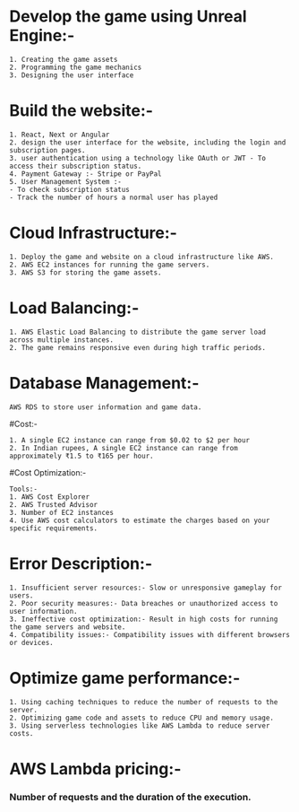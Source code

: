 # Develop the game using Unreal Engine:-
```
1. Creating the game assets
2. Programming the game mechanics
3. Designing the user interface
```

#  Build the website:-
```
1. React, Next or Angular
2. design the user interface for the website, including the login and subscription pages.
3. user authentication using a technology like OAuth or JWT - To access their subscription status.
4. Payment Gateway :- Stripe or PayPal
5. User Management System :- 
- To check subscription status
- Track the number of hours a normal user has played
```

# Cloud Infrastructure:-
```
1. Deploy the game and website on a cloud infrastructure like AWS.
2. AWS EC2 instances for running the game servers.
3. AWS S3 for storing the game assets.
```
# Load Balancing:- 
```
1. AWS Elastic Load Balancing to distribute the game server load across multiple instances.
2. The game remains responsive even during high traffic periods.
```

# Database Management:-
```
AWS RDS to store user information and game data.
```


#Cost:- 
```
1. A single EC2 instance can range from $0.02 to $2 per hour
2. In Indian rupees, A single EC2 instance can range from approximately ₹1.5 to ₹165 per hour.
```

#Cost Optimization:-
```
Tools:-
1. AWS Cost Explorer
2. AWS Trusted Advisor
3. Number of EC2 instances
4. Use AWS cost calculators to estimate the charges based on your specific requirements.

```

# Error  Description:-
 
```
1. Insufficient server resources:- Slow or unresponsive gameplay for users.
2. Poor security measures:- Data breaches or unauthorized access to user information.
3. Ineffective cost optimization:- Result in high costs for running the game servers and website.
4. Compatibility issues:- Compatibility issues with different browsers or devices.
```

# Optimize game performance:-
```
1. Using caching techniques to reduce the number of requests to the server.
2. Optimizing game code and assets to reduce CPU and memory usage.
3. Using serverless technologies like AWS Lambda to reduce server costs.
```

# AWS Lambda pricing:- 
### Number of requests and the duration of the execution.
